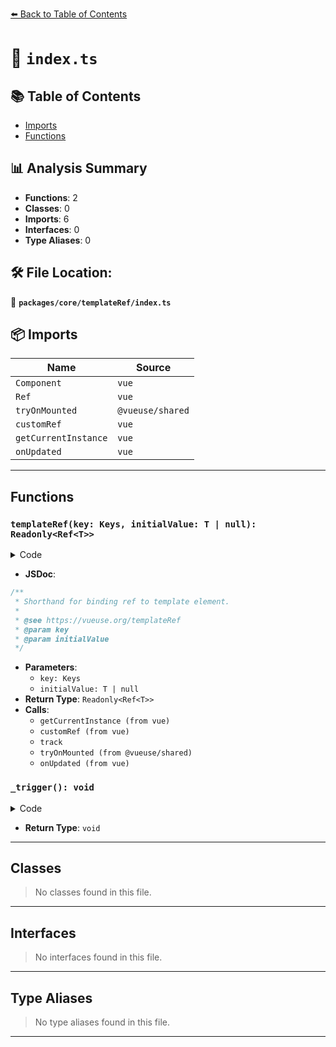 [⬅️ Back to Table of Contents](../../../index.md)

# 📄 `index.ts`

## 📚 Table of Contents

- [Imports](#imports)
- [Functions](#functions)

## 📊 Analysis Summary

- **Functions**: 2
- **Classes**: 0
- **Imports**: 6
- **Interfaces**: 0
- **Type Aliases**: 0

## 🛠️ File Location:
📂 **`packages/core/templateRef/index.ts`**

## 📦 Imports

| Name | Source |
|------|--------|
| `Component` | `vue` |
| `Ref` | `vue` |
| `tryOnMounted` | `@vueuse/shared` |
| `customRef` | `vue` |
| `getCurrentInstance` | `vue` |
| `onUpdated` | `vue` |


---

## Functions

### `templateRef(key: Keys, initialValue: T | null): Readonly<Ref<T>>`

<details><summary>Code</summary>

```ts
export function templateRef<T extends HTMLElement | SVGElement | Component | null, Keys extends string = string>(
  key: Keys,
  initialValue: T | null = null,
): Readonly<Ref<T>> {
  const instance = getCurrentInstance()
  let _trigger = () => {}

  const element = customRef((track, trigger) => {
    _trigger = trigger
    return {
      get() {
        track()
        return instance?.proxy?.$refs[key] ?? initialValue
      },
      set() {},
    }
  })

  tryOnMounted(_trigger)
  onUpdated(_trigger)

  return element as Readonly<Ref<T>>
}
```
</details>

- **JSDoc**:
```ts
/**
 * Shorthand for binding ref to template element.
 *
 * @see https://vueuse.org/templateRef
 * @param key
 * @param initialValue
 */
```

- **Parameters**:
  - `key: Keys`
  - `initialValue: T | null`
- **Return Type**: `Readonly<Ref<T>>`
- **Calls**:
  - `getCurrentInstance (from vue)`
  - `customRef (from vue)`
  - `track`
  - `tryOnMounted (from @vueuse/shared)`
  - `onUpdated (from vue)`
### `_trigger(): void`

<details><summary>Code</summary>

```ts
() => {}
```
</details>

- **Return Type**: `void`

---

## Classes

> No classes found in this file.


---

## Interfaces

> No interfaces found in this file.


---

## Type Aliases

> No type aliases found in this file.


---